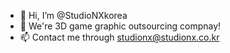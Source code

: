- 👋 Hi, I’m @StudioNXkorea
- 💞️ We're 3D game graphic outsourcing compnay!
- 📫 Contact me through studionx@studionx.co.kr

<!---
StudioNXkorea/StudioNXkorea is a ✨ special ✨ repository because its `README.md` (this file) appears on your GitHub profile.
You can click the Preview link to take a look at your changes.
--->
